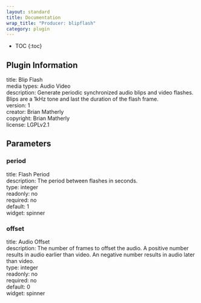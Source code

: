 ```yaml
---
layout: standard
title: Documentation
wrap_title: "Producer: blipflash"
category: plugin
---
```

* TOC
{:toc}

## Plugin Information

title: Blip Flash  
media types:
Audio  Video  
description: Generate periodic synchronized audio blips and video flashes. Blips are a 1kHz tone and last the duration of the flash frame.  
version: 1  
creator: Brian Matherly  
copyright: Brian Matherly  
license: LGPLv2.1  

## Parameters

### period

title: Flash Period    
description:
The period between flashes in seconds.  
type: integer  
readonly: no  
required: no  
default: 1  
widget: spinner  

### offset

title: Audio Offset    
description:
The number of frames to offset the audio. A positive number results in audio earlier than video. An negative number results in audio later than video.  
type: integer  
readonly: no  
required: no  
default: 0  
widget: spinner  

